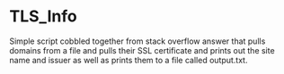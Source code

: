 # TLS_Info

Simple script cobbled together from stack overflow answer that pulls domains from a file and pulls their SSL certificate and prints out the site name and issuer as well as prints them to a file called output.txt.
